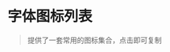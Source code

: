 # 字体图标列表


> 提供了一套常用的图标集合，点击即可复制

<demo-block>
  <example-iconlist  slot="source" ></example-iconlist>
</demo-block>